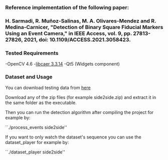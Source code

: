 ### Reference implementation of the following paper:
### H. Sarmadi, R. Muñoz-Salinas, M. A. Olivares-Mendez and R. Medina-Carnicer, "Detection of Binary Square Fiducial Markers Using an Event Camera," in IEEE Access, vol. 9, pp. 27813-27826, 2021, doi: 10.1109/ACCESS.2021.3058423.

### Tested Requirements
-OpenCV 4.6
-[libcaer 3.3.14](https://gitlab.com/inivation/dv/libcaer/-/tree/3.3.14)
-Qt5 (Widgets component)

### Dataset and Usage
You can download testing data from [here](http://sarmadi.me/public_files/event-aruco/)

Download any of the zip files (for example side2side.zip) and extract it in the same folder as the executable.

Then you can run the detection algorithm after compiling the project for example by:

``./process_events side2side''

If you want to only watch the dataset's sequence you can use the dataset_player for example by:

``./dataset_player side2side''

